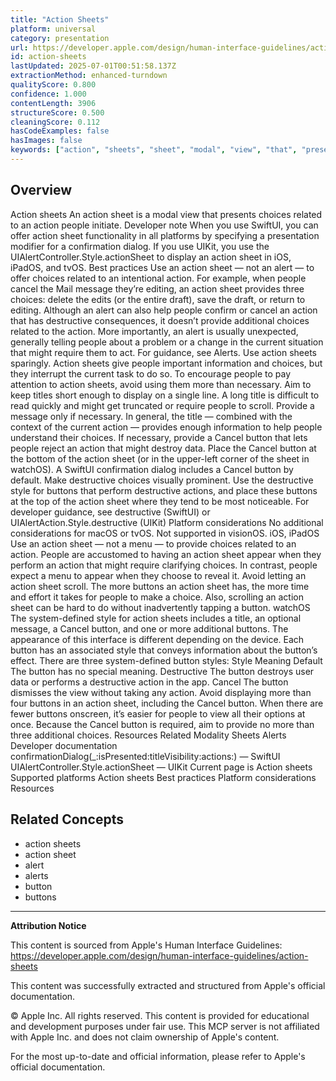```yaml
---
title: "Action Sheets"
platform: universal
category: presentation
url: https://developer.apple.com/design/human-interface-guidelines/action-sheets
id: action-sheets
lastUpdated: 2025-07-01T00:51:58.137Z
extractionMethod: enhanced-turndown
qualityScore: 0.800
confidence: 1.000
contentLength: 3906
structureScore: 0.500
cleaningScore: 0.112
hasCodeExamples: false
hasImages: false
keywords: ["action", "sheets", "sheet", "modal", "view", "that", "presents", "choices", "related", "people"]
---
```

## Overview

Action sheets An action sheet is a modal view that presents choices related to an action people initiate. Developer note When you use SwiftUI, you can offer action sheet functionality in all platforms by specifying a presentation modifier for a confirmation dialog. If you use UIKit, you use the UIAlertController.Style.actionSheet to display an action sheet in iOS, iPadOS, and tvOS. Best practices Use an action sheet — not an alert — to offer choices related to an intentional action. For example, when people cancel the Mail message they’re editing, an action sheet provides three choices: delete the edits (or the entire draft), save the draft, or return to editing. Although an alert can also help people confirm or cancel an action that has destructive consequences, it doesn’t provide additional choices related to the action. More importantly, an alert is usually unexpected, generally telling people about a problem or a change in the current situation that might require them to act. For guidance, see Alerts. Use action sheets sparingly. Action sheets give people important information and choices, but they interrupt the current task to do so. To encourage people to pay attention to action sheets, avoid using them more than necessary. Aim to keep titles short enough to display on a single line. A long title is difficult to read quickly and might get truncated or require people to scroll. Provide a message only if necessary. In general, the title — combined with the context of the current action — provides enough information to help people understand their choices. If necessary, provide a Cancel button that lets people reject an action that might destroy data. Place the Cancel button at the bottom of the action sheet (or in the upper-left corner of the sheet in watchOS). A SwiftUI confirmation dialog includes a Cancel button by default. Make destructive choices visually prominent. Use the destructive style for buttons that perform destructive actions, and place these buttons at the top of the action sheet where they tend to be most noticeable. For developer guidance, see destructive (SwiftUI) or UIAlertAction.Style.destructive (UIKit) Platform considerations No additional considerations for macOS or tvOS. Not supported in visionOS. iOS, iPadOS Use an action sheet — not a menu — to provide choices related to an action. People are accustomed to having an action sheet appear when they perform an action that might require clarifying choices. In contrast, people expect a menu to appear when they choose to reveal it. Avoid letting an action sheet scroll. The more buttons an action sheet has, the more time and effort it takes for people to make a choice. Also, scrolling an action sheet can be hard to do without inadvertently tapping a button. watchOS The system-defined style for action sheets includes a title, an optional message, a Cancel button, and one or more additional buttons. The appearance of this interface is different depending on the device. Each button has an associated style that conveys information about the button’s effect. There are three system-defined button styles: Style Meaning Default The button has no special meaning. Destructive The button destroys user data or performs a destructive action in the app. Cancel The button dismisses the view without taking any action. Avoid displaying more than four buttons in an action sheet, including the Cancel button. When there are fewer buttons onscreen, it’s easier for people to view all their options at once. Because the Cancel button is required, aim to provide no more than three additional choices. Resources Related Modality Sheets Alerts Developer documentation confirmationDialog(\_:isPresented:titleVisibility:actions:) — SwiftUI UIAlertController.Style.actionSheet — UIKit Current page is Action sheets Supported platforms Action sheets Best practices Platform considerations Resources

## Related Concepts

- action sheets
- action sheet
- alert
- alerts
- button
- buttons

---

**Attribution Notice**

This content is sourced from Apple's Human Interface Guidelines: https://developer.apple.com/design/human-interface-guidelines/action-sheets

This content was successfully extracted and structured from Apple's official documentation.

© Apple Inc. All rights reserved. This content is provided for educational and development purposes under fair use. This MCP server is not affiliated with Apple Inc. and does not claim ownership of Apple's content.

For the most up-to-date and official information, please refer to Apple's official documentation.
